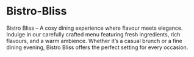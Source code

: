 # Bistro-Bliss
Bistro Bliss – A cosy dining experience where flavour meets elegance. Indulge in our carefully crafted menu featuring fresh ingredients, rich flavours, and a warm ambience. Whether it’s a casual brunch or a fine dining evening, Bistro Bliss offers the perfect setting for every occasion.
